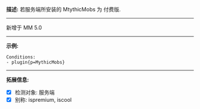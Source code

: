 **描述:** 若服务端所安装的 MtythicMobs 为 付费版.

---

新增于 MM 5.0

---

**示例:**

```
Conditions:
- plugin{p=MythicMobs}
```

---

**拓展信息:**

- [x] 检测对象: 服务端
- [x] 别称: ispremium, iscool